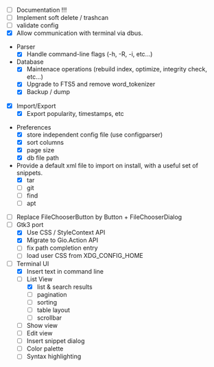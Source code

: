 - [ ] Documentation !!!
- [ ] Implement soft delete / trashcan
- [ ] validate config
- [x] Allow communication with terminal via dbus.
-  Parser
    - [x] Handle command-line flags (-h, -R, -i, etc...)
- Database
    - [x] Maintenace operations (rebuild index, optimize, integrity check, etc...)
    - [x] Upgrade to FTS5 and remove word_tokenizer
    - [x] Backup / dump
- [x] Import/Export
    - [x] Export popularity, timestamps, etc
- Preferences
    - [x] store independent config file (use configparser)
    - [x] sort columns
    - [x] page size
    - [x] db file path
- Provide a default xml file to import on install, with a useful set of snippets.
    - [x] tar
    - [ ] git
    - [ ] find
    - [ ] apt
- [ ] Replace FileChooserButton by Button + FileChooserDialog
- [ ] Gtk3 port
    - [x] Use CSS / StyleContext API
    - [x] Migrate to Gio.Action API
    - [ ] fix path completion entry
    - [ ] load user CSS from XDG_CONFIG_HOME
- [ ] Terminal UI
    - [x] Insert text in command line
    - [ ] List View
        - [x] list & search results
        - [ ] pagination
        - [ ] sorting
        - [ ] table layout
        - [ ] scrollbar
    - [ ] Show view
    - [ ] Edit view
    - [ ] Insert snippet dialog
    - [ ] Color palette
    - [ ] Syntax highlighting
